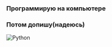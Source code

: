 ### Программирую на компьютере
### Потом допишу(надеюсь)   
![Python](https://img.shields.io/badge/python-3670A0?style=for-the-badge&logo=python&logoColor=ffdd54)
